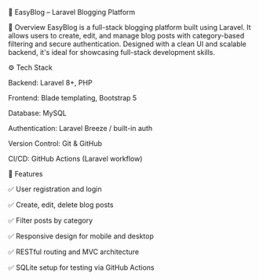 📝 EasyBlog – Laravel Blogging Platform

📌 Overview
    EasyBlog is a full-stack blogging platform built using Laravel. 
    It allows users to create, edit, and manage blog posts with category-based filtering and secure authentication. 
    Designed with a clean UI and scalable backend, it's ideal for showcasing full-stack development skills.

⚙️ Tech Stack

Backend: Laravel 8+, PHP

Frontend: Blade templating, Bootstrap 5

Database: MySQL

Authentication: Laravel Breeze / built-in auth

Version Control: Git & GitHub

CI/CD: GitHub Actions (Laravel workflow)

🚀 Features

✅ User registration and login

✅ Create, edit, delete blog posts

✅ Filter posts by category

✅ Responsive design for mobile and desktop

✅ RESTful routing and MVC architecture

✅ SQLite setup for testing via GitHub Actions







